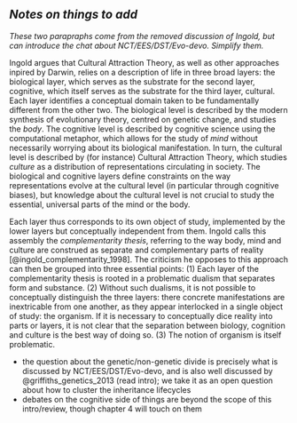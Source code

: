 ## *Notes on things to add*

*These two parapraphs come from the removed discussion of Ingold, but can introduce the chat about NCT/EES/DST/Evo-devo. Simplify them.*

Ingold argues that Cultural Attraction Theory, as well as other approaches inpired by Darwin, relies on a description of life in three broad layers:
the biological layer, which serves as the substrate for the second layer, cognitive, which itself serves as the substrate for the third layer, cultural.
Each layer identifies a conceptual domain taken to be fundamentally different from the other two.
The biological level is described by the modern synthesis of evolutionary theory, centred on genetic change, and studies the *body*.
The cognitive level is described by cognitive science using the computational metaphor, which allows for the study of *mind* without necessarily worrying about its biological manifestation.
In turn, the cultural level is described by (for instance) Cultural Attraction Theory, which studies *culture* as a distribution of representations circulating in society.
The biological and cognitive layers define constraints on the way representations evolve at the cultural level (in particular through cognitive biases), but knowledge about the cultural level is not crucial to study the essential, universal parts of the mind or the body.

Each layer thus corresponds to its own object of study, implemented by the lower layers but conceptually independent from them.
Ingold calls this assembly the *complementarity thesis*, referring to the way body, mind and culture are construed as separate and complementary parts of reality [@ingold_complementarity_1998].
The criticism he opposes to this approach can then be grouped into three essential points:
(1) Each layer of the complementarity thesis is rooted in a problematic dualism that separates form and substance.
(2) Without such dualisms, it is not possible to conceptually distinguish the three layers:
there concrete manifestations are inextricable from one another, as they appear interlocked in a single object of study:
the organism.
If it is necessary to conceptually dice reality into parts or layers, it is not clear that the separation between biology, cognition and culture is the best way of doing so.
(3) The notion of organism is itself problematic.

- the question about the genetic/non-genetic divide is precisely what is discussed by NCT/EES/DST/Evo-devo, and is also well discussed by @griffiths_genetics_2013 (read intro); we take it as an open question about how to cluster the inheritance lifecycles
- debates on the cognitive side of things are beyond the scope of this intro/review, though chapter 4 will touch on them
